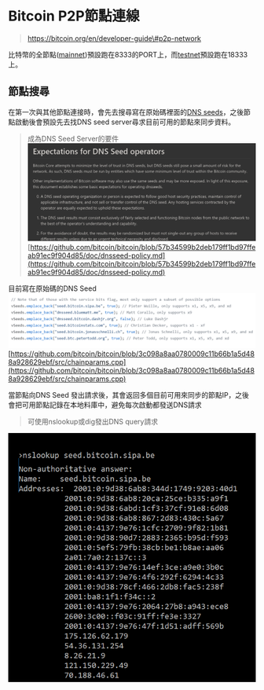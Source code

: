 # Bitcoin P2P節點連線

> https://bitcoin.org/en/developer-guide\#p2p-network

比特幣的全節點\([mainnet](https://www.gitbook.com/book/easonwang01/e/edit#)\)預設跑在8333的PORT上，而[testnet](https://www.gitbook.com/book/easonwang01/e/edit#)預設跑在18333上。

## 節點搜尋

在第一次與其他節點連接時，會先去搜尋寫在原始碼裡面的[DNS seeds](https://bitcoin.org/en/glossary/dns-seed)，之後節點啟動後會預設先去找DNS seed server尋求目前可用的節點來同步資料。

> 成為DNS Seed Server的要件![](/assets/234.png)[https://github.com/bitcoin/bitcoin/blob/57b34599b2deb179ff1bd97ffeab91ec9f904d85/doc/dnsseed-policy.md](https://github.com/bitcoin/bitcoin/blob/57b34599b2deb179ff1bd97ffeab91ec9f904d85/doc/dnsseed-policy.md)

目前寫在原始碼的DNS Seed![](/assets/9876.png)[https://github.com/bitcoin/bitcoin/blob/3c098a8aa0780009c11b66b1a5d488a928629ebf/src/chainparams.cpp](https://github.com/bitcoin/bitcoin/blob/3c098a8aa0780009c11b66b1a5d488a928629ebf/src/chainparams.cpp)

當節點向DNS Seed 發出請求後，其會返回多個目前可用來同步的節點IP，之後會把可用節點記錄在本地料庫中，避免每次啟動都發送DNS請求

> 可使用nslookup或dig發出DNS query請求

![](/assets/98798.png)

